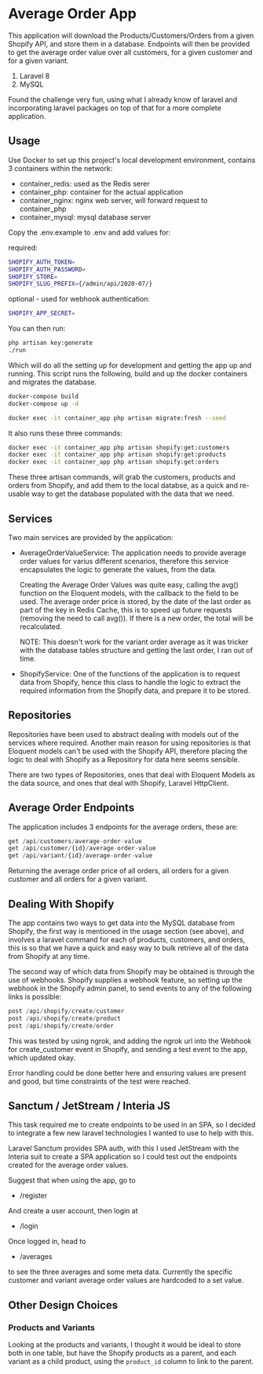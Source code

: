 # Average Order App

This application will download the Products/Customers/Orders from a given
Shopify API, and store them in a database. Endpoints will then be provided
to get the average order value over all customers, for a given customer and for
a given variant.

1. Laravel 8
2. MySQL

Found the challenge very fun, using what I already know of laravel and 
incorporating laravel packages on top of that for a more complete application.

## Usage

Use Docker to set up this project's local development environment, contains 3
containers within the network:

 - container_redis: used as the Redis serer
 - container_php: container for the actual application
 - container_nginx: nginx web server, will forward request to container_php
 - container_mysql: mysql database server
 
Copy the .env.example to .env and add values for:

required:

```sh
SHOPIFY_AUTH_TOKEN=
SHOPIFY_AUTH_PASSWORD=
SHOPIFY_STORE=
SHOPIFY_SLUG_PREFIX={/admin/api/2020-07/}
```

optional - used for webhook authentication:

```sh
SHOPIFY_APP_SECRET=
```

You can then run:

```sh
php artisan key:generate
./run
```

Which will do all the setting up for development and getting the app up and 
running. This script runs the following, build and up the docker containers and
migrates the database.

```sh
docker-compose build
docker-compose up -d

docker exec -it container_app php artisan migrate:fresh --seed
```

It also runs these three commands:

```sh
docker exec -it container_app php artisan shopify:get:customers
docker exec -it container_app php artisan shopify:get:products
docker exec -it container_app php artisan shopify:get:orders
```

These three artisan commands, will grab the customers, products and orders from
Shopify, and add them to the local databse, as a quick and re-usable way to get 
the database populated with the data that we need.

## Services

Two main services are provided by the application:

- AverageOrderValueService:
  The application needs to provide average order values for varius different
  scenarios, therefore this service encapsulates the logic to generate the 
  values, from the data.
  
  Creating the Average Order Values was quite easy, calling the avg() function
  on the Eloquent models, with the callback to the field to be used. The average
  order price is stored, by the date of the last order as part of the key in
  Redis Cache, this is to speed up future requests (removing the need to call
  avg()). If there is a new order, the total will be recalculated.
  
  NOTE: This doesn't work for the variant order average as it was tricker with 
  the database tables structure and getting the last order, I ran out of time.

- ShopifyService: 
  One of the functions of the application is to request data from Shopify, hence
  this class to handle the logic to extract the required information from the 
  Shopify data, and prepare it to be stored.
  
## Repositories

Repositories have been used to abstract dealing with models out of the services
where required. Another main reason for using repositories is that Eloquent 
models can't be used with the Shopify API, therefore placing the logic to deal
with Shopify as a Repository for data here seems sensible.

There are two types of Repositories, ones that deal with Eloquent Models as the 
data source, and ones that deal with Shopify, Laravel HttpClient.

## Average Order Endpoints

The application includes 3 endpoints for the average orders, these are:

```php
get /api/customers/average-order-value
get /api/customer/{id}/average-order-value
get /api/variant/{id}/average-order-value
```

Returning the average order price of all orders, all orders for a given customer
and all orders for a given variant.

## Dealing With Shopify

The app contains two ways to get data into the MySQL database from Shopify, the 
first way is mentioned in the usage section (see above), and involves a 
laravel command for each of products, customers, and orders, this is so that we 
have a quick and easy way to bulk retrieve all of the data from Shopify at 
any time.

The second way of which data from Shopify may be obtained is through the use of
webhooks. Shopify supplies a webhook feature, so setting up the webhook in the 
Shopify admin panel, to send events to any of the following links is possible:

```php
post /api/shopify/create/customer
post /api/shopify/create/product
post /api/shopify/create/order
```

This was tested by using ngrok, and adding the ngrok url into the Webhook for
create_customer event in Shopify, and sending a test event to the app, which 
updated okay.

Error handling could be done better here and ensuring values are present and
good, but time constraints of the test were reached.

## Sanctum / JetStream / Interia JS

This task required me to create endpoints to be used in an SPA, so I decided
to integrate a few new laravel technologies I wanted to use to help with this.

Laravel Sanctum provides SPA auth, with this I used JetStream with the Interia
suit to create a SPA application so I could test out the endpoints created for
the average order values. 

Suggest that when using the app, go to

- /register

And create a user account, then login at

- /login

Once logged in, head to

- /averages

to see the three averages and some meta data. Currently the specific customer 
and variant average order values are hardcoded to a set value.

## Other Design Choices

### Products and Variants

Looking at the products and variants, I thought it would be ideal to store both
in one table, but have the Shopify products as a parent, and each variant as a 
child product, using the `product_id` column to link to the parent.